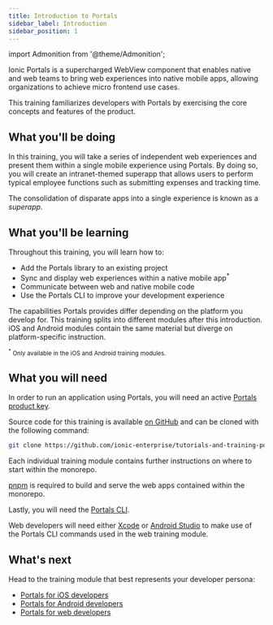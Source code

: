 ```yaml
---
title: Introduction to Portals
sidebar_label: Introduction
sidebar_position: 1
---
```


import Admonition from '@theme/Admonition';

Ionic Portals is a supercharged WebView component that enables native and web teams to bring web experiences into native mobile apps, allowing organizations to achieve micro frontend use cases. 

This training familiarizes developers with Portals by exercising the core concepts and features of the product. 


## What you'll be doing

In this training, you will take a series of independent web experiences and present them within a single mobile experience using Portals. By doing so, you will create an intranet-themed superapp that allows users to perform typical employee functions such as submitting expenses and tracking time.

<Admonition type="info">

The consolidation of disparate apps into a single experience is known as a _superapp_. 

</Admonition>

## What you'll be learning

Throughout this training, you will learn how to:

- Add the Portals library to an existing project
- Sync and display web experiences within a native mobile app<sup>*</sup>
- Communicate between web and native mobile code
- Use the Portals CLI to improve your development experience

The capabilities Portals provides differ depending on the platform you develop for. This training splits into different modules after this introduction. iOS and Android modules contain the same material but diverge on platform-specific instruction.

<small><sup>*</sup> Only available in the iOS and Android training modules.</small>

## What you will need

In order to run an application using Portals, you will need an active <a href="https://ionic.io/docs/portals/getting-started#using-your-product-key" target="_blank">Portals product key</a>.

Source code for this training is available <a href="https://github.com/ionic-enterprise/tutorials-and-training-portals" target="_blank">on GitHub</a> and can be cloned with the following command:

```bash terminal
git clone https://github.com/ionic-enterprise/tutorials-and-training-portals.git
```

Each individual training module contains further instructions on where to start within the monorepo.

<a href="https://pnpm.io" target="_blank">pnpm</a> is required to build and serve the web apps contained within the monorepo.

Lastly, you will need the <a href="https://ionic.io/docs/portals/cli/overview" target="_blank">Portals CLI</a>. 


<Admonition type="note">
Web developers will need either <a href="https://developer.apple.com/xcode/" target="_blank">Xcode</a> or <a href="https://developer.android.com/studio" target="_blank">Android Studio</a> to make use of the Portals CLI commands used in the web training module.
</Admonition>

## What's next

Head to the training module that best represents your developer persona:

- [Portals for iOS developers](../training/ios/overview)
- [Portals for Android developers](../training/android/overview)
- [Portals for web developers](../training/web/overview)